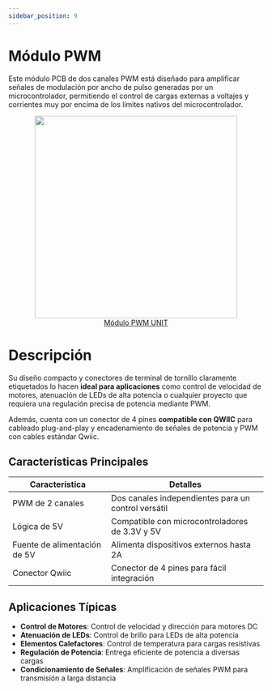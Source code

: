 ```yaml
---
sidebar_position: 9
---
```

# Módulo PWM

Este módulo PCB de dos canales PWM está diseñado para amplificar señales de modulación por ancho de pulso generadas por un microcontrolador, permitiendo el control de cargas externas a voltajes y corrientes muy por encima de los límites nativos del microcontrolador.

<div align="center">
    <a href="https://github.com/UNIT-Electronics-MX/unit_pwm_module/tree/main">
        <img src="https://raw.githubusercontent.com/UNIT-Electronics-MX/unit_pwm_module/refs/heads/main/hardware/resources/pwm_module.jpg" width="400px"/><br/>Módulo PWM UNIT
    </a>
</div>



# Descripción 

Su diseño compacto y conectores de terminal de tornillo claramente etiquetados lo hacen **ideal para aplicaciones** como control de velocidad de motores, atenuación de LEDs de alta potencia o cualquier proyecto que requiera una regulación precisa de potencia mediante PWM.

Además, cuenta con un conector de 4 pines **compatible con QWIIC** para cableado plug-and-play y encadenamiento de señales de potencia y PWM con cables estándar Qwiic.


## Características Principales

<div align="center">


| Característica       | Detalles                                                |
|---------------------|---------------------------------------------------------|
| PWM de 2 canales    | Dos canales independientes para un control versátil     |
| Lógica de 5V        | Compatible con microcontroladores de 3.3V y 5V          |
| Fuente de alimentación de 5V | Alimenta dispositivos externos hasta 2A         |
| Conector Qwiic      | Conector de 4 pines para fácil integración               |

</div>


## Aplicaciones Típicas
- **Control de Motores**: Control de velocidad y dirección para motores DC
- **Atenuación de LEDs**: Control de brillo para LEDs de alta potencia
- **Elementos Calefactores**: Control de temperatura para cargas resistivas
- **Regulación de Potencia**: Entrega eficiente de potencia a diversas cargas
- **Condicionamiento de Señales**: Amplificación de señales PWM para transmisión a larga distancia

